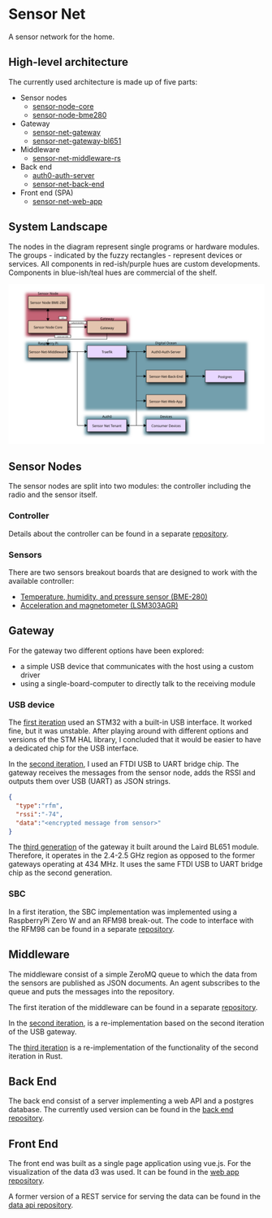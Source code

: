# Sensor Net
A sensor network for the home.

## High-level architecture
The currently used architecture is made up of five parts:
  * Sensor nodes
    * [sensor-node-core](https://github.com/hannes-hochreiner/sensor-node-core)
    * [sensor-node-bme280](https://github.com/hannes-hochreiner/sensor-node-bme280)
  * Gateway
    * [sensor-net-gateway](https://github.com/hannes-hochreiner/sensor-net-gateway)
    * [sensor-net-gateway-bl651](https://github.com/hannes-hochreiner/sensor-net-gateway-bl651)
  * Middleware
    * [sensor-net-middleware-rs](https://github.com/hannes-hochreiner/sensor-net-middleware-rs)
  * Back end
    * [auth0-auth-server](https://github.com/hannes-hochreiner/auth0-auth-server)
    * [sensor-net-back-end](https://github.com/hannes-hochreiner/sensor-net-back-end)
  * Front end (SPA)
    * [sensor-net-web-app](https://github.com/hannes-hochreiner/sensor-net-web-app)

## System Landscape

The nodes in the diagram represent single programs or hardware modules.
The groups - indicated by the fuzzy rectangles - represent devices or services.
All components in red-ish/purple hues are custom developments.
Components in blue-ish/teal hues are commercial of the shelf.

![System Landscape](system_landscape.svg)

## Sensor Nodes
The sensor nodes are split into two modules: the controller including the radio and the sensor itself.

### Controller
Details about the controller can be found in a separate [repository](https://github.com/hannes-hochreiner/sensor-node-core).

### Sensors
There are two sensors breakout boards that are designed to work with the available controller:
  * [Temperature, humidity, and pressure sensor (BME-280)](https://github.com/hannes-hochreiner/sensor-node-bme280)
  * [Acceleration and magnetometer (LSM303AGR)](https://github.com/hannes-hochreiner/sensor-node-lsm303agr)

## Gateway
For the gateway two different options have been explored:
  * a simple USB device that communicates with the host using a custom driver
  * using a single-board-computer to directly talk to the receiving module

### USB device
The [first iteration](https://github.com/hannes-hochreiner/ism-gateway) used an STM32 with a built-in USB interface.
It worked fine, but it was unstable.
After playing around with different options and versions of the STM HAL library, I concluded that it would be easier to have a dedicated chip for the USB interface.

In the [second iteration](https://github.com/hannes-hochreiner/sensor-net-gateway), I used an FTDI USB to UART bridge chip.
The gateway receives the messages from the sensor node, adds the RSSI and outputs them over USB (UART) as JSON strings.

```JSON
{
  "type":"rfm",
  "rssi":"-74",
  "data":"<encrypted message from sensor>"
}
```

The [third generation](https://github.com/hannes-hochreiner/sensor-net-gateway-bl651) of the gateway it built around the Laird BL651 module.
Therefore, it operates in the 2.4-2.5 GHz region as opposed to the former gateways operating at 434 MHz.
It uses the same FTDI USB to UART bridge chip as the second generation.

### SBC
In a first iteration, the SBC implementation was implemented using a RaspberryPi Zero W and an RFM98 break-out.
The code to interface with the RFM98 can be found in a separate [repository](https://github.com/hannes-hochreiner/rfm98-breakout).

## Middleware
The middleware consist of a simple ZeroMQ queue to which the data from the sensors are published as JSON documents.
An agent subscribes to the queue and puts the messages into the repository.

The first iteration of the middleware can be found in a separate [repository](https://github.com/hannes-hochreiner/raw-data-db-agent).

In the [second iteration](https://github.com/hannes-hochreiner/sensor-net-middleware-js), is a re-implementation based on the second iteration of the USB gateway.

The [third iteration](https://github.com/hannes-hochreiner/sensor-net-middleware-rs) is a re-implementation of the functionality of the second iteration in Rust.

## Back End
The back end consist of a server implementing a web API and a postgres database.
The currently used version can be found in the [back end repository](https://github.com/hannes-hochreiner/sensor-net-back-end).

## Front End
The front end was built as a single page application using vue.js.
For the visualization of the data d3 was used.
It can be found in the [web app repository](https://github.com/hannes-hochreiner/sensor-net-web-app).

A former version of a REST service for serving the data can be found in the [data api repository](https://github.com/hannes-hochreiner/sensor-net-data-api).
